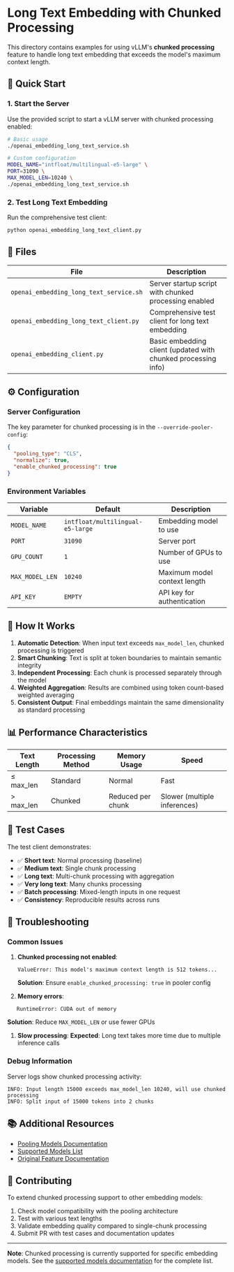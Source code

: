 # Long Text Embedding with Chunked Processing

This directory contains examples for using vLLM's **chunked processing** feature to handle long text embedding that exceeds the model's maximum context length.

## 🚀 Quick Start

### 1. Start the Server

Use the provided script to start a vLLM server with chunked processing enabled:

```bash
# Basic usage
./openai_embedding_long_text_service.sh

# Custom configuration
MODEL_NAME="intfloat/multilingual-e5-large" \
PORT=31090 \
MAX_MODEL_LEN=10240 \
./openai_embedding_long_text_service.sh
```

### 2. Test Long Text Embedding

Run the comprehensive test client:

```bash
python openai_embedding_long_text_client.py
```

## 📁 Files

| File | Description |
|------|-------------|
| `openai_embedding_long_text_service.sh` | Server startup script with chunked processing enabled |
| `openai_embedding_long_text_client.py` | Comprehensive test client for long text embedding |
| `openai_embedding_client.py` | Basic embedding client (updated with chunked processing info) |

## ⚙️ Configuration

### Server Configuration

The key parameter for chunked processing is in the `--override-pooler-config`:

```json
{
  "pooling_type": "CLS",
  "normalize": true,
  "enable_chunked_processing": true
}
```

### Environment Variables

| Variable | Default | Description |
|----------|---------|-------------|
| `MODEL_NAME` | `intfloat/multilingual-e5-large` | Embedding model to use |
| `PORT` | `31090` | Server port |
| `GPU_COUNT` | `1` | Number of GPUs to use |
| `MAX_MODEL_LEN` | `10240` | Maximum model context length |
| `API_KEY` | `EMPTY` | API key for authentication |

## 🔧 How It Works

1. **Automatic Detection**: When input text exceeds `max_model_len`, chunked processing is triggered
2. **Smart Chunking**: Text is split at token boundaries to maintain semantic integrity
3. **Independent Processing**: Each chunk is processed separately through the model
4. **Weighted Aggregation**: Results are combined using token count-based weighted averaging
5. **Consistent Output**: Final embeddings maintain the same dimensionality as standard processing

## 📊 Performance Characteristics

| Text Length | Processing Method | Memory Usage | Speed |
|-------------|------------------|--------------|-------|
| ≤ max_len | Standard | Normal | Fast |
| > max_len | Chunked | Reduced per chunk | Slower (multiple inferences) |

## 🧪 Test Cases

The test client demonstrates:

- ✅ **Short text**: Normal processing (baseline)
- ✅ **Medium text**: Single chunk processing
- ✅ **Long text**: Multi-chunk processing with aggregation
- ✅ **Very long text**: Many chunks processing
- ✅ **Batch processing**: Mixed-length inputs in one request
- ✅ **Consistency**: Reproducible results across runs

## 🐛 Troubleshooting

### Common Issues

1. **Chunked processing not enabled**:

   ```
   ValueError: This model's maximum context length is 512 tokens...
   ```

   **Solution**: Ensure `enable_chunked_processing: true` in pooler config

2. **Memory errors**:
  
```
   RuntimeError: CUDA out of memory
   ```
  
**Solution**: Reduce `MAX_MODEL_LEN` or use fewer GPUs

1. **Slow processing**:
   **Expected**: Long text takes more time due to multiple inference calls

### Debug Information

Server logs show chunked processing activity:

```
INFO: Input length 15000 exceeds max_model_len 10240, will use chunked processing
INFO: Split input of 15000 tokens into 2 chunks
```

## 📚 Additional Resources

- [Pooling Models Documentation](../../docs/models/pooling_models.md#chunked-processing-for-long-text)
- [Supported Models List](../../docs/models/supported_models.md#text-embedding)
- [Original Feature Documentation](../../README_CHUNKED_PROCESSING.md)

## 🤝 Contributing

To extend chunked processing support to other embedding models:

1. Check model compatibility with the pooling architecture
2. Test with various text lengths
3. Validate embedding quality compared to single-chunk processing
4. Submit PR with test cases and documentation updates

---

**Note**: Chunked processing is currently supported for specific embedding models. See the [supported models documentation](../../docs/models/supported_models.md#chunked-processing-for-long-text) for the complete list.

